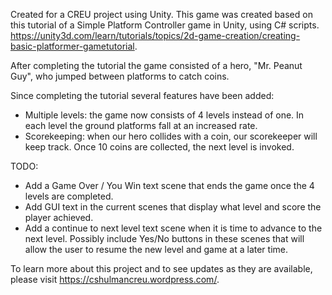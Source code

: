 Created for a CREU project using Unity.
This game was created based on this  tutorial of a Simple Platform Controller game in Unity, using C# scripts. https://unity3d.com/learn/tutorials/topics/2d-game-creation/creating-basic-platformer-gametutorial.

After completing the tutorial the game consisted of a hero, "Mr. Peanut Guy", who jumped between platforms to catch coins.

Since completing the tutorial several features have been added:
 - Multiple levels: the game now consists of 4 levels instead of one. In each level the ground platforms fall at an increased rate.
 - Scorekeeping: when our hero collides with a coin, our scorekeeper will keep track. Once 10 coins are collected, the next level is invoked.

TODO:
 - Add a Game Over / You Win text scene that ends the game once the 4 levels are completed.
 - Add GUI text in the current scenes that display what level and score the player achieved.
 - Add a continue to next level text scene when it is time to advance to the next level. Possibly include Yes/No buttons in these scenes that will allow the user to resume the new level and game at a later time.

To learn more about this project and to see updates as they are available, please visit https://cshulmancreu.wordpress.com/. 
